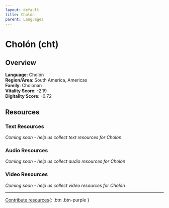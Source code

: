 ```yaml
---
layout: default
title: Cholón
parent: Languages
---
```


# Cholón (cht)

## Overview

**Language**: Cholón  
**Region/Area**: South America, Americas  
**Family**: Cholonan  
**Vitality Score**: -2.19  
**Digitality Score**: -0.72  

## Resources

### Text Resources
*Coming soon - help us collect text resources for Cholón*

### Audio Resources
*Coming soon - help us collect audio resources for Cholón*

### Video Resources
*Coming soon - help us collect video resources for Cholón*

---

[Contribute resources](https://fairtrain.github.io/){: .btn .btn-purple }
